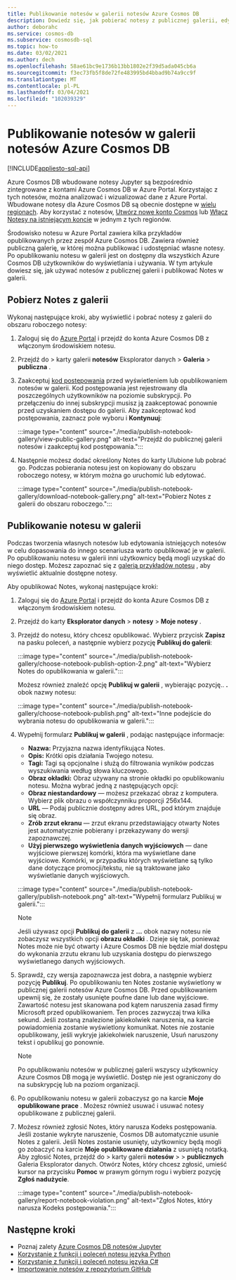 ```yaml
---
title: Publikowanie notesów w galerii notesów Azure Cosmos DB
description: Dowiedz się, jak pobierać notesy z publicznej galerii, edytować je i publikować własne notesy w galerii.
author: deborahc
ms.service: cosmos-db
ms.subservice: cosmosdb-sql
ms.topic: how-to
ms.date: 03/02/2021
ms.author: dech
ms.openlocfilehash: 58ae61bc9e1736b13bb1802e2f39d5ada045cb6a
ms.sourcegitcommit: f3ec73fb5f8de72fe483995bd4bbad9b74a9cc9f
ms.translationtype: MT
ms.contentlocale: pl-PL
ms.lasthandoff: 03/04/2021
ms.locfileid: "102039329"
---
```

# <a name="publish-notebooks-to-the-azure-cosmos-db-notebook-gallery"></a>Publikowanie notesów w galerii notesów Azure Cosmos DB
[!INCLUDE[appliesto-sql-api](includes/appliesto-sql-api.md)]

Azure Cosmos DB wbudowane notesy Jupyter są bezpośrednio zintegrowane z kontami Azure Cosmos DB w Azure Portal. Korzystając z tych notesów, można analizować i wizualizować dane z Azure Portal. Wbudowane notesy dla Azure Cosmos DB są obecnie dostępne w [wielu regionach](https://azure.microsoft.com/global-infrastructure/services/?products=cosmos-db&regions=all). Aby korzystać z notesów, [Utwórz nowe konto Cosmos](create-cosmosdb-resources-portal.md) lub [Włącz Notesy na istniejącym koncie](enable-notebooks.md) w jednym z tych regionów.

Środowisko notesu w Azure Portal zawiera kilka przykładów opublikowanych przez zespół Azure Cosmos DB. Zawiera również publiczną galerię, w której można publikować i udostępniać własne notesy. Po opublikowaniu notesu w galerii jest on dostępny dla wszystkich Azure Cosmos DB użytkowników do wyświetlania i używania. W tym artykule dowiesz się, jak używać notesów z publicznej galerii i publikować Notes w galerii.

## <a name="download-a-notebook-from-the-gallery"></a>Pobierz Notes z galerii

Wykonaj następujące kroki, aby wyświetlić i pobrać notesy z galerii do obszaru roboczego notesy:

1. Zaloguj się do [Azure Portal](https://portal.azure.com/) i przejdź do konta Azure Cosmos DB z włączonym środowiskiem notesu.

1. Przejdź do   >  karty galerii **notesów** Eksplorator danych  >  **Galeria**  >  **publiczna** .

1. Zaakceptuj [kod postępowania](https://azure.microsoft.com/support/legal/cosmos-db-public-gallery-code-of-conduct/)  przed wyświetleniem lub opublikowaniem notesów w galerii. Kod postępowania jest rejestrowany dla poszczególnych użytkowników na poziomie subskrypcji. Po przełączeniu do innej subskrypcji musisz ją zaakceptować ponownie przed uzyskaniem dostępu do galerii. Aby zaakceptować kod postępowania, zaznacz pole wyboru i **Kontynuuj**:

   :::image type="content" source="./media/publish-notebook-gallery/view-public-gallery.png" alt-text="Przejdź do publicznej galerii notesów i zaakceptuj kod postępowania.":::

1. Następnie możesz dodać określony Notes do karty Ulubione lub pobrać go. Podczas pobierania notesu jest on kopiowany do obszaru roboczego notesy, w którym można go uruchomić lub edytować.

   :::image type="content" source="./media/publish-notebook-gallery/download-notebook-gallery.png" alt-text="Pobierz Notes z galerii do obszaru roboczego.":::

## <a name="publish-a-notebook-to-the-gallery"></a>Publikowanie notesu w galerii

Podczas tworzenia własnych notesów lub edytowania istniejących notesów w celu dopasowania do innego scenariusza warto opublikować je w galerii. Po opublikowaniu notesu w galerii inni użytkownicy będą mogli uzyskać do niego dostęp. Możesz zapoznać się z [galerią przykładów notesu](https://cosmos.azure.com/gallery.html) , aby wyświetlić aktualnie dostępne notesy.

Aby opublikować Notes, wykonaj następujące kroki:

1. Zaloguj się do [Azure Portal](https://portal.azure.com/) i przejdź do konta Azure Cosmos DB z włączonym środowiskiem notesu.

1. Przejdź do karty **Eksplorator danych**  >  **notesy**  >  **Moje notesy** .

1. Przejdź do notesu, który chcesz opublikować. Wybierz przycisk **Zapisz** na pasku poleceń, a następnie wybierz pozycję **Publikuj do galerii**:

   :::image type="content" source="./media/publish-notebook-gallery/choose-notebook-publish-option-2.png" alt-text="Wybierz Notes do opublikowania w galerii.":::

   Możesz również znaleźć opcję **Publikuj w galerii** , wybierając pozycję.. **.** obok nazwy notesu:

   :::image type="content" source="./media/publish-notebook-gallery/choose-notebook-publish.png" alt-text="Inne podejście do wybrania notesu do opublikowania w galerii.":::

1. Wypełnij formularz **Publikuj w galerii** , podając następujące informacje:

   * **Nazwa:** Przyjazna nazwa identyfikująca Notes.
   * **Opis:**  Krótki opis działania Twojego notesu.
   * **Tagi:** Tagi są opcjonalne i służą do filtrowania wyników podczas wyszukiwania według słowa kluczowego.
   * **Obraz okładki:** Obraz używany na stronie okładki po opublikowaniu notesu. Można wybrać jedną z następujących opcji:
   * **Obraz niestandardowy** — możesz przekazać obraz z komputera. Wybierz plik obrazu o współczynniku proporcji 256x144.
   * **URL** — Podaj publicznie dostępny adres URL, pod którym znajduje się obraz.
   * **Zrób zrzut ekranu** — zrzut ekranu przedstawiający otwarty Notes jest automatycznie pobierany i przekazywany do wersji zapoznawczej.
   * **Użyj pierwszego wyświetlenia danych wyjściowych** — dane wyjściowe pierwszej komórki, która ma wyświetlane dane wyjściowe. Komórki, w przypadku których wyświetlane są tylko dane dotyczące promocji/tekstu, nie są traktowane jako wyświetlanie danych wyjściowych.

   :::image type="content" source="./media/publish-notebook-gallery/publish-notebook.png" alt-text="Wypełnij formularz Publikuj w galerii.":::

   > [!NOTE]
   > Jeśli używasz opcji **Publikuj do galerii** z **...** obok nazwy notesu nie zobaczysz wszystkich opcji **obrazu okładki** . Dzieje się tak, ponieważ Notes może nie być otwarty i Azure Cosmos DB nie będzie miał dostępu do wykonania zrzutu ekranu lub uzyskania dostępu do pierwszego wyświetlanego danych wyjściowych.

1. Sprawdź, czy wersja zapoznawcza jest dobra, a następnie wybierz pozycję **Publikuj**. Po opublikowaniu ten Notes zostanie wyświetlony w publicznej galerii notesów Azure Cosmos DB. Przed opublikowaniem upewnij się, że zostały usunięte poufne dane lub dane wyjściowe. Zawartość notesu jest skanowana pod kątem naruszenia zasad firmy Microsoft przed opublikowaniem. Ten proces zazwyczaj trwa kilka sekund. Jeśli zostaną znalezione jakiekolwiek naruszenia, na karcie powiadomienia zostanie wyświetlony komunikat. Notes nie zostanie opublikowany, jeśli wykryje jakiekolwiek naruszenie, Usuń naruszony tekst i opublikuj go ponownie.

   > [!NOTE]
   > Po opublikowaniu notesów w publicznej galerii wszyscy użytkownicy Azure Cosmos DB mogą je wyświetlić. Dostęp nie jest ograniczony do na subskrypcję lub na poziom organizacji.

1. Po opublikowaniu notesu w galerii zobaczysz go na karcie **Moje opublikowane prace** . Możesz również usuwać i usuwać notesy opublikowane z publicznej galerii.

1. Możesz również zgłosić Notes, który narusza Kodeks postępowania. Jeśli zostanie wykryte naruszenie, Cosmos DB automatycznie usunie Notes z galerii. Jeśli Notes zostanie usunięty, użytkownicy będą mogli go zobaczyć na karcie **Moje opublikowane działania** z usuniętą notatką. Aby zgłosić Notes, przejdź do   >  karty galerii **notesów**  >    >  **publicznych** Galeria Eksplorator danych. Otwórz Notes, który chcesz zgłosić, umieść kursor na przycisku **Pomoc** w prawym górnym rogu i wybierz pozycję **Zgłoś nadużycie**.

   :::image type="content" source="./media/publish-notebook-gallery/report-notebook-violation.png" alt-text="Zgłoś Notes, który narusza Kodeks postępowania.":::

## <a name="next-steps"></a>Następne kroki

* Poznaj zalety [Azure Cosmos DB notesów Jupyter](cosmosdb-jupyter-notebooks.md)
* [Korzystanie z funkcji i poleceń notesu języka Python](use-python-notebook-features-and-commands.md)
* [Korzystanie z funkcji i poleceń notesu języka C#](use-csharp-notebook-features-and-commands.md)
* [Importowanie notesów z repozytorium GitHub](import-github-notebooks.md)
